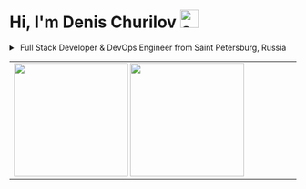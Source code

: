 # Hi, I'm Denis Churilov <img heigth="32" width="32" alt="cat" src="https://github.com/potat-dev/potat-dev/raw/main/assets/cat/grey.gif" />

<details>
<summary>
  &nbsp;Full Stack Developer & DevOps Engineer from Saint Petersburg, Russia
</summary>

### Top 3 reasons not to hire me:

<table>
<tr>
<td align="center" width="680">

```mermaid
%%{init: {'theme': 'base', 'themeVariables': { 'pieLegendTextSize': '18px', 'pieLegendTextColor' : '#808080', 'pieSectionTextColor': 'black', 'pie1': '#70a5fd', 'pie2': '#38bdae', 'pie3': '#bf91f3'}}}%%
---
open in browser if not rendering
or compile this code in ur head lol
---
pie
  "None" : 50
  "None, but in a different color" : 40
  "You have a small penis" : 10
```

</td>
</tr>
</table>

<!-- <img alt="GIF" height=200 src="https://github.com/potat-dev/potat-dev/raw/main/assets/meme/java-my-beloved.gif" /> -->

</details>

<table>
<tr>
<td width="680">

<div>
  <img height=200 align="center" src="https://github-readme-stats.vercel.app/api?username=potat-dev&count_private=true&theme=tokyonight&bg_color=00000000&show_icons=true&hide_border=true&rank_icon=percentile&hide_rank=true&custom_title=My%20GitHub%20Stats&card_width=270" />
  <img height=200 align="center" src="https://github-readme-stats.vercel.app/api/top-langs?username=potat-dev&theme=tokyonight&bg_color=00000000&hide_border=true&layout=compact&langs_count=8&hide=html,css&card_width=320" />
</div>

</td>
</tr>
</table>
